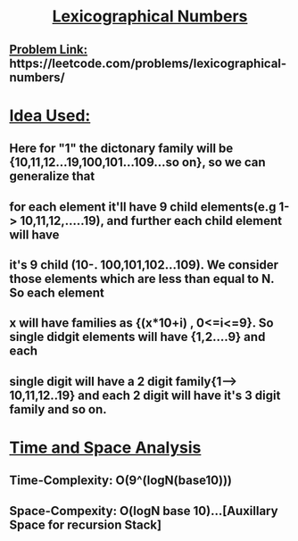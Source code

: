 <h1 align='center'><u><b> Lexicographical Numbers</b> </u></h1>

<h2> <u>Problem Link:</u> https://leetcode.com/problems/lexicographical-numbers/ </h2>

<h1 ><u> Idea Used: </u></h1>

## Here for "1" the dictonary family will be {10,11,12...19,100,101...109...so on}, so we can generalize that

## for each element it'll have 9 child elements(e.g 1-> 10,11,12,.....19), and further each child element will have

## it's 9 child (10-. 100,101,102...109). We consider those elements which are less than equal to N. So each element

## x will have families as {(x\*10+i) , 0<=i<=9}. So single didgit elements will have {1,2....9} and each

## single digit will have a 2 digit family{1--> 10,11,12..19} and each 2 digit will have it's 3 digit family and so on.

<h1 ><u> Time and Space Analysis </u></h1>

## Time-Complexity: O(9^(logN(base10)))

## Space-Compexity: O(logN base 10)...[Auxillary Space for recursion Stack]
